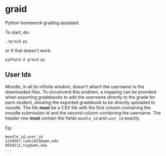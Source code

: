 # graid

Python homework grading assistant.

To start, do:

    ./graid.py

or if that doesn't work:

    python3.4 graid.py

## User Ids

Moodle, in all its infinite wisdom, doesn't attach the username to the 
downloaded files. To circumvent this problem, a mapping can be provided
when exporting gradebooks to add the username directly to the grade for
each student, allowing the exported gradebook to be directly uploaded
to moodle. The file __must__ be a CSV file with the first column containing
the moodle submission id and the second column containing the username.
The header row __must__ contain the fields `moodle_id` and `user_id`
exactly.

Eg.:

    moodle_id,user_id
    1234567,ludvi025@umn.edu
    8910112,tcp@umn.edu 
    ...


